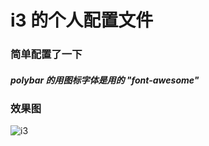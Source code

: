 # i3 的个人配置文件

### 简单配置了一下  
##### polybar 的用图标字体是用的 "font-awesome" 
### 效果图

![i3](https://codehhr.gitee.io/pictures/i3/i3.png)
